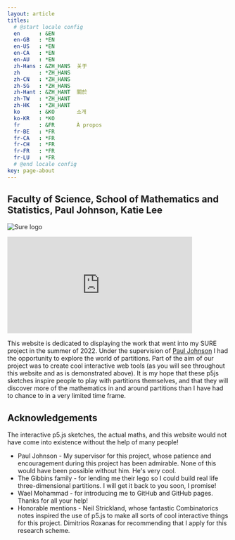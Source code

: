 ```yaml
---
layout: article
titles:
  # @start locale config
  en      : &EN       
  en-GB   : *EN
  en-US   : *EN
  en-CA   : *EN
  en-AU   : *EN
  zh-Hans : &ZH_HANS  关于
  zh      : *ZH_HANS
  zh-CN   : *ZH_HANS
  zh-SG   : *ZH_HANS
  zh-Hant : &ZH_HANT  關於
  zh-TW   : *ZH_HANT
  zh-HK   : *ZH_HANT
  ko      : &KO       소개
  ko-KR   : *KO
  fr      : &FR       À propos
  fr-BE   : *FR
  fr-CA   : *FR
  fr-CH   : *FR
  fr-FR   : *FR
  fr-LU   : *FR
  # @end locale config
key: page-about
---
```

## Faculty of Science, School of Mathematics and Statistics, Paul Johnson, Katie Lee

![Sure logo](/kalee26.github.io/assets/images/sure_logo.jpg)

<iframe style="width: 420px; height: 220px; overflow: hidden;" scrolling="no" frameborder="0" src="https://editor.p5js.org/klee26/full/9dUub182W"></iframe> 

This website is dedicated to displaying the work that went into my SURE project in the summer of 2022.  Under the supervision of [Paul Johnson](https://ptwiddle.github.io/) I had the opportunity to explore the world of partitions.  Part of the aim of our project was to create cool interactive web tools (as you will see throughout this website and as is demonstrated above).  It is my hope that these p5js sketches inspire people to play with partitions themselves, and that they will discover more of the mathematics in and around partitions than I have had to chance to in a very limited time frame.

## Acknowledgements
The interactive p5.js sketches, the actual maths, and this website would not have come into existence without the help of many people!
- Paul Johnson - My supervisor for this project, whose patience and encouragement during this project has been admirable.  None of this would have been possible without him.  He's very cool.
- The Gibbins family - for lending me their lego so I could build real life three-dimensional partitions.  I will get it back to you soon, I promise!
- Wael Mohammad - for introducing me to GitHub and GitHub pages.  Thanks for all your help!
- Honorable mentions - Neil Strickland, whose fantastic Combinatorics notes inspired the use of p5.js to make all sorts of cool interactive things for this project.  Dimitrios Roxanas for recommending that I apply for this research scheme.
